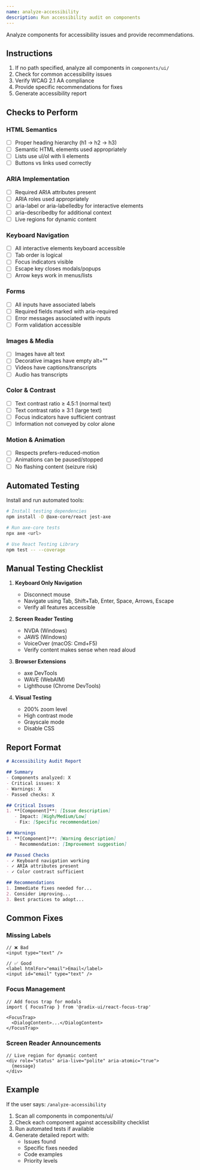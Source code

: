 ```yaml
---
name: analyze-accessibility
description: Run accessibility audit on components
---
```


Analyze components for accessibility issues and provide recommendations.

## Instructions

1. If no path specified, analyze all components in `components/ui/`
2. Check for common accessibility issues
3. Verify WCAG 2.1 AA compliance
4. Provide specific recommendations for fixes
5. Generate accessibility report

## Checks to Perform

### HTML Semantics
- [ ] Proper heading hierarchy (h1 → h2 → h3)
- [ ] Semantic HTML elements used appropriately
- [ ] Lists use ul/ol with li elements
- [ ] Buttons vs links used correctly

### ARIA Implementation
- [ ] Required ARIA attributes present
- [ ] ARIA roles used appropriately
- [ ] aria-label or aria-labelledby for interactive elements
- [ ] aria-describedby for additional context
- [ ] Live regions for dynamic content

### Keyboard Navigation
- [ ] All interactive elements keyboard accessible
- [ ] Tab order is logical
- [ ] Focus indicators visible
- [ ] Escape key closes modals/popups
- [ ] Arrow keys work in menus/lists

### Forms
- [ ] All inputs have associated labels
- [ ] Required fields marked with aria-required
- [ ] Error messages associated with inputs
- [ ] Form validation accessible

### Images & Media
- [ ] Images have alt text
- [ ] Decorative images have empty alt=""
- [ ] Videos have captions/transcripts
- [ ] Audio has transcripts

### Color & Contrast
- [ ] Text contrast ratio ≥ 4.5:1 (normal text)
- [ ] Text contrast ratio ≥ 3:1 (large text)
- [ ] Focus indicators have sufficient contrast
- [ ] Information not conveyed by color alone

### Motion & Animation
- [ ] Respects prefers-reduced-motion
- [ ] Animations can be paused/stopped
- [ ] No flashing content (seizure risk)

## Automated Testing

Install and run automated tools:
```bash
# Install testing dependencies
npm install -D @axe-core/react jest-axe

# Run axe-core tests
npx axe <url>

# Use React Testing Library
npm test -- --coverage
```

## Manual Testing Checklist

1. **Keyboard Only Navigation**
   - Disconnect mouse
   - Navigate using Tab, Shift+Tab, Enter, Space, Arrows, Escape
   - Verify all features accessible

2. **Screen Reader Testing**
   - NVDA (Windows)
   - JAWS (Windows)
   - VoiceOver (macOS: Cmd+F5)
   - Verify content makes sense when read aloud

3. **Browser Extensions**
   - axe DevTools
   - WAVE (WebAIM)
   - Lighthouse (Chrome DevTools)

4. **Visual Testing**
   - 200% zoom level
   - High contrast mode
   - Grayscale mode
   - Disable CSS

## Report Format

```markdown
# Accessibility Audit Report

## Summary
- Components analyzed: X
- Critical issues: X
- Warnings: X
- Passed checks: X

## Critical Issues
1. **[Component]**: [Issue description]
   - Impact: [High/Medium/Low]
   - Fix: [Specific recommendation]

## Warnings
1. **[Component]**: [Warning description]
   - Recommendation: [Improvement suggestion]

## Passed Checks
- ✓ Keyboard navigation working
- ✓ ARIA attributes present
- ✓ Color contrast sufficient

## Recommendations
1. Immediate fixes needed for...
2. Consider improving...
3. Best practices to adopt...
```

## Common Fixes

### Missing Labels
```tsx
// ❌ Bad
<input type="text" />

// ✅ Good
<label htmlFor="email">Email</label>
<input id="email" type="text" />
```

### Focus Management
```tsx
// Add focus trap for modals
import { FocusTrap } from '@radix-ui/react-focus-trap'

<FocusTrap>
  <DialogContent>...</DialogContent>
</FocusTrap>
```

### Screen Reader Announcements
```tsx
// Live region for dynamic content
<div role="status" aria-live="polite" aria-atomic="true">
  {message}
</div>
```

## Example

If the user says: `/analyze-accessibility`

1. Scan all components in components/ui/
2. Check each component against accessibility checklist
3. Run automated tests if available
4. Generate detailed report with:
   - Issues found
   - Specific fixes needed
   - Code examples
   - Priority levels